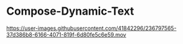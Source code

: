 # Compose-Dynamic-Text

https://user-images.githubusercontent.com/41842296/236797565-37d386b8-6166-4071-819f-6d80fe5c6e59.mov

